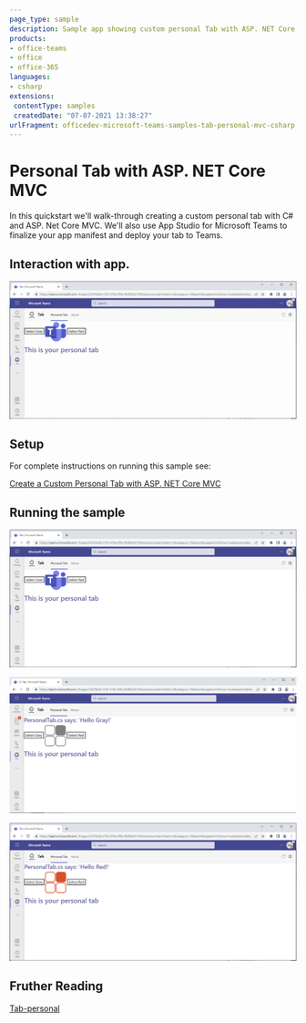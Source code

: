 ```yaml
---
page_type: sample
description: Sample app showing custom personal Tab with ASP. NET Core
products:
- office-teams
- office
- office-365
languages:
- csharp
extensions:
 contentType: samples
 createdDate: "07-07-2021 13:38:27"
urlFragment: officedev-microsoft-teams-samples-tab-personal-mvc-csharp
---
```


# Personal Tab with ASP. NET Core MVC

In this quickstart we'll walk-through creating a custom personal tab with C# and ASP. Net Core MVC. We'll also use App Studio for Microsoft Teams to finalize your app manifest and deploy your tab to Teams.

## Interaction with app.

![personaltab](Images/PersonalTabModule.gif)

## Setup

For complete instructions on running this sample see:

[Create a Custom Personal Tab with ASP. NET Core MVC](https://learn.microsoft.com/en-us/microsoftteams/platform/tabs/how-to/create-personal-tab?pivots=mvc-csharp)

## Running the sample

![personaltab](Images/personaltab.png)

![Greytab](Images/Greytab.png)

![tab](Images/Redtab.png)

## Fruther Reading
[Tab-personal](https://learn.microsoft.com/en-us/microsoftteams/platform/tabs/what-are-tabs)


